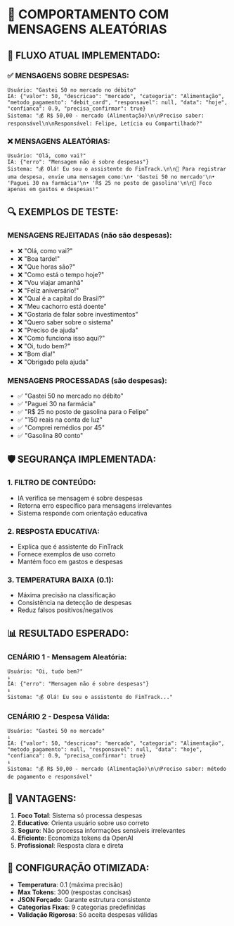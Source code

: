 # 🧪 COMPORTAMENTO COM MENSAGENS ALEATÓRIAS

## 📱 FLUXO ATUAL IMPLEMENTADO:

### ✅ **MENSAGENS SOBRE DESPESAS:**
```
Usuário: "Gastei 50 no mercado no débito"
IA: {"valor": 50, "descricao": "mercado", "categoria": "Alimentação", "metodo_pagamento": "debit_card", "responsavel": null, "data": "hoje", "confianca": 0.9, "precisa_confirmar": true}
Sistema: "💰 R$ 50,00 - mercado (Alimentação)\n\nPreciso saber: responsável\n\nResponsável: Felipe, Letícia ou Compartilhado?"
```

### ❌ **MENSAGENS ALEATÓRIAS:**
```
Usuário: "Olá, como vai?"
IA: {"erro": "Mensagem não é sobre despesas"}
Sistema: "💰 Olá! Eu sou o assistente do FinTrack.\n\n📝 Para registrar uma despesa, envie uma mensagem como:\n• 'Gastei 50 no mercado'\n• 'Paguei 30 na farmácia'\n• 'R$ 25 no posto de gasolina'\n\n🎯 Foco apenas em gastos e despesas!"
```

## 🔍 **EXEMPLOS DE TESTE:**

### **MENSAGENS REJEITADAS (não são despesas):**
- ❌ "Olá, como vai?"
- ❌ "Boa tarde!"
- ❌ "Que horas são?"
- ❌ "Como está o tempo hoje?"
- ❌ "Vou viajar amanhã"
- ❌ "Feliz aniversário!"
- ❌ "Qual é a capital do Brasil?"
- ❌ "Meu cachorro está doente"
- ❌ "Gostaria de falar sobre investimentos"
- ❌ "Quero saber sobre o sistema"
- ❌ "Preciso de ajuda"
- ❌ "Como funciona isso aqui?"
- ❌ "Oi, tudo bem?"
- ❌ "Bom dia!"
- ❌ "Obrigado pela ajuda"

### **MENSAGENS PROCESSADAS (são despesas):**
- ✅ "Gastei 50 no mercado no débito"
- ✅ "Paguei 30 na farmácia"
- ✅ "R$ 25 no posto de gasolina para o Felipe"
- ✅ "150 reais na conta de luz"
- ✅ "Comprei remédios por 45"
- ✅ "Gasolina 80 conto"

## 🛡️ **SEGURANÇA IMPLEMENTADA:**

### **1. FILTRO DE CONTEÚDO:**
- IA verifica se mensagem é sobre despesas
- Retorna erro específico para mensagens irrelevantes
- Sistema responde com orientação educativa

### **2. RESPOSTA EDUCATIVA:**
- Explica que é assistente do FinTrack
- Fornece exemplos de uso correto
- Mantém foco em gastos e despesas

### **3. TEMPERATURA BAIXA (0.1):**
- Máxima precisão na classificação
- Consistência na detecção de despesas
- Reduz falsos positivos/negativos

## 📊 **RESULTADO ESPERADO:**

### **CENÁRIO 1 - Mensagem Aleatória:**
```
Usuário: "Oi, tudo bem?"
↓
IA: {"erro": "Mensagem não é sobre despesas"}
↓
Sistema: "💰 Olá! Eu sou o assistente do FinTrack..."
```

### **CENÁRIO 2 - Despesa Válida:**
```
Usuário: "Gastei 50 no mercado"
↓
IA: {"valor": 50, "descricao": "mercado", "categoria": "Alimentação", "metodo_pagamento": null, "responsavel": null, "data": "hoje", "confianca": 0.9, "precisa_confirmar": true}
↓
Sistema: "💰 R$ 50,00 - mercado (Alimentação)\n\nPreciso saber: método de pagamento e responsável"
```

## 🎯 **VANTAGENS:**

1. **Foco Total**: Sistema só processa despesas
2. **Educativo**: Orienta usuário sobre uso correto
3. **Seguro**: Não processa informações sensíveis irrelevantes
4. **Eficiente**: Economiza tokens da OpenAI
5. **Profissional**: Resposta clara e direta

## 🔧 **CONFIGURAÇÃO OTIMIZADA:**

- **Temperatura**: 0.1 (máxima precisão)
- **Max Tokens**: 300 (respostas concisas)
- **JSON Forçado**: Garante estrutura consistente
- **Categorias Fixas**: 9 categorias predefinidas
- **Validação Rigorosa**: Só aceita despesas válidas
